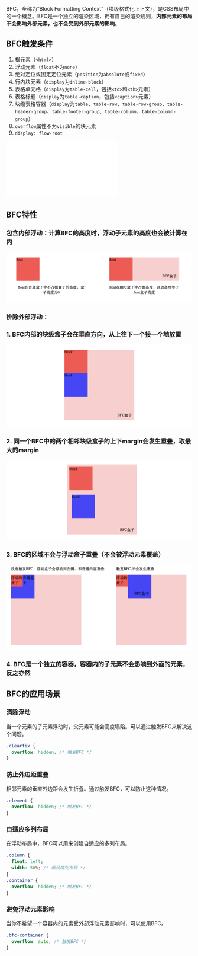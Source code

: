 BFC，全称为“Block Formatting Context”（块级格式化上下文），是CSS布局中的一个概念。BFC是一个独立的渲染区域，拥有自己的渲染规则，**内部元素的布局不会影响外部元素，也不会受到外部元素的影响**。

## BFC触发条件
1. 根元素（`<html>`）
2. 浮动元素（`float`不为`none`）
3. 绝对定位或固定定位元素（`position`为`absolute`或`fixed`）
4. 行内块元素（`display`为`inline-block`）
5. 表格单元格（`display`为`table-cell`，包括`<td>`和`<th>`元素）
6. 表格标题（`display`为`table-caption`，包括`<caption>`元素）
7. 块级表格容器（`display`为`table`、`table-row`、`table-row-group`、`table-header-group`、`table-footer-group`、`table-column`、`table-column-group`）
8. `overflow`属性不为`visible`的块元素
9. `display: flow-root`

![](assets/BFC/index%201.html)
## BFC特性
### **包含内部浮动**：计算BFC的高度时，浮动子元素的高度也会被计算在内
![](assets/BFC/image-20240624173712241.png)

### 排除外部浮动：

### 1. BFC内部的块级盒子会在垂直方向，从上往下一个接一个地放置
![](assets/BFC/image-20240624171657913.png)

### 2. 同一个BFC中的两个相邻块级盒子的上下margin会发生重叠，取最大的margin
![](assets/BFC/image-20240624171737201.png)

### 3. BFC的区域不会与浮动盒子重叠（不会被浮动元素覆盖）
![](assets/BFC/image-20240624170026448.png)

### 4. BFC是一个独立的容器，容器内的子元素不会影响到外面的元素，反之亦然



## BFC的应用场景
### 清除浮动
当一个元素的子元素浮动时，父元素可能会高度塌陷。可以通过触发BFC来解决这个问题。
```css
.clearfix {
  overflow: hidden; /* 触发BFC */
}
```

### 防止外边距重叠
相邻元素的垂直外边距会发生折叠。通过触发BFC，可以防止这种情况。
```css
.element {
  overflow: hidden; /* 触发BFC */
}

```
### 自适应多列布局
在浮动布局中，BFC可以用来创建自适应的多列布局。
```css
.column {
  float: left;
  width: 50%; /* 假设两列布局 */
}
.container {
  overflow: hidden; /* 触发BFC */
}

```
### 避免浮动元素影响
当你不希望一个容器内的元素受外部浮动元素影响时，可以使用BFC。
```css
.bfc-container {
  overflow: auto; /* 触发BFC */
}

```
